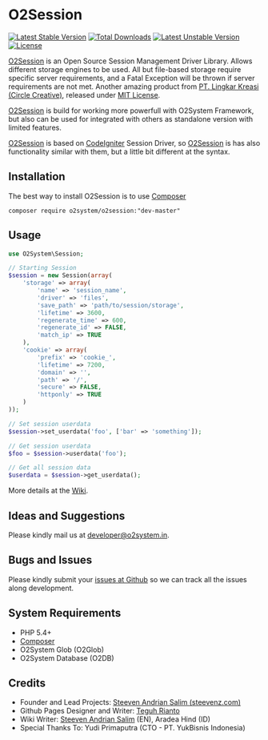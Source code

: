 O2Session
=====
[![Latest Stable Version](https://poser.pugx.org/o2system/o2session/v/stable)](https://packagist.org/packages/o2system/o2session) [![Total Downloads](https://poser.pugx.org/o2system/o2session/downloads)](https://packagist.org/packages/o2system/o2session) [![Latest Unstable Version](https://poser.pugx.org/o2system/o2session/v/unstable)](https://packagist.org/packages/o2system/o2session) [![License](https://poser.pugx.org/o2system/o2session/license)](https://packagist.org/packages/o2system/o2session)

[O2Session][3] is an Open Source Session Management Driver Library. 
Allows different storage engines to be used. 
All but file-based storage require specific server requirements, and a Fatal Exception will be thrown if server requirements are not met. 
Another amazing product from [PT. Lingkar Kreasi (Circle Creative)][1], released under [MIT License][4].

[O2Session][3] is build for working more powerfull with O2System Framework, but also can be used for integrated with others as standalone version with limited features.

[O2Session][3] is based on [CodeIgniter][10] Session Driver, so [O2Session][3] is has also functionality similar with them, but a little bit different at the syntax.

Installation
------------
The best way to install O2Session is to use [Composer][7]
```
composer require o2system/o2session:"dev-master"
```

Usage
-----
```php
use O2System\Session;

// Starting Session
$session = new Session(array(
    'storage' => array(
        'name' => 'session_name',
        'driver' => 'files',
        'save_path' => 'path/to/session/storage',
        'lifetime' => 3600,
        'regenerate_time' => 600,
        'regenerate_id' => FALSE,
        'match_ip' => TRUE
    ),
    'cookie' => array(
        'prefix' => 'cookie_',
        'lifetime' => 7200,
        'domain' => '',
        'path' => '/',
        'secure' => FALSE,
        'httponly' => TRUE
    )
));

// Set session userdata
$session->set_userdata('foo', ['bar' => 'something']);

// Get session userdata
$foo = $session->userdata('foo');

// Get all session data
$userdata = $session->get_userdata();
```

More details at the [Wiki][6].

Ideas and Suggestions
---------------------
Please kindly mail us at [developer@o2system.in][9].

Bugs and Issues
---------------
Please kindly submit your [issues at Github][5] so we can track all the issues along development.

System Requirements
-------------------
- PHP 5.4+
- [Composer][10]
- O2System Glob (O2Glob)
- O2System Database (O2DB)

Credits
-------
* Founder and Lead Projects: [Steeven Andrian Salim (steevenz.com)](http://steevenz.com)
* Github Pages Designer and Writer: [Teguh Rianto](http://teguhrianto.tk)
* Wiki Writer: [Steeven Andrian Salim](http://steevenz.com) (EN), Aradea Hind (ID)
* Special Thanks To: Yudi Primaputra (CTO - PT. YukBisnis Indonesia)

[1]: http://circle-creative.com
[2]: http://o2system.in
[3]: http://o2system.in/features/o2session
[4]: http://o2system.in/features/o2session/license
[5]: http://github.com/circlecreative/o2session/issues
[6]: http://github.com/circlecreative/o2session/wiki
[7]: https://packagist.org/packages/o2system/o2session
[8]: http://steevenz.com
[9]: mailto:developer@o2system.in
[10]: https://getcomposer.org
[11]: http://codeigniter.com
